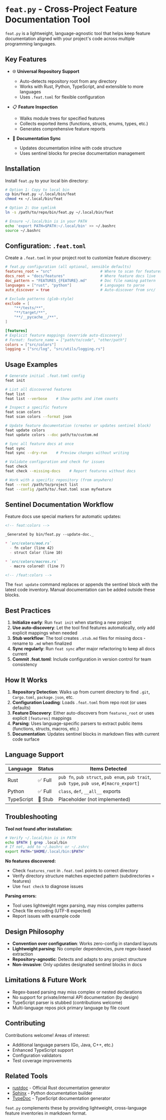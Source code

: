 # `feat.py` - Cross-Project Feature Documentation Tool

`feat.py` is a lightweight, language-agnostic tool that helps keep feature documentation aligned with your project's code across multiple programming languages.

## Key Features

- 🌐 **Universal Repository Support**
  - Auto-detects repository root from any directory
  - Works with Rust, Python, TypeScript, and extensible to more languages
  - Uses `.feat.toml` for flexible configuration

- 📋 **Feature Inspection**
  - Walks module trees for specified features
  - Collects exported items (functions, structs, enums, types, etc.)
  - Generates comprehensive feature reports

- 📝 **Documentation Sync**
  - Updates documentation inline with code structure
  - Uses sentinel blocks for precise documentation management

## Installation

Install `feat.py` to your local bin directory:

```bash
# Option 1: Copy to local bin
cp bin/feat.py ~/.local/bin/feat
chmod +x ~/.local/bin/feat

# Option 2: Use symlink
ln -s /path/to/repo/bin/feat.py ~/.local/bin/feat

# Ensure ~/.local/bin is in your PATH
echo 'export PATH=$PATH:~/.local/bin' >> ~/.bashrc
source ~/.bashrc
```

## Configuration: `.feat.toml`

Create a `.feat.toml` in your project root to customize feature discovery:

```toml
# feat.py configuration (all optional, sensible defaults)
features_root = "src"                      # Where to scan for features
docs_root = "docs/features"                # Where feature docs live
doc_pattern = "FEATURES_{FEATURE}.md"      # Doc file naming pattern
languages = ["rust", "python"]             # Languages to parse
auto_discover = true                       # Auto-discover from src/

# Exclude patterns (glob-style)
exclude = [
    "**/tests/**",
    "**/target/**",
    "**/__pycache__/**",
]

[features]
# Explicit feature mappings (override auto-discovery)
# Format: feature_name = ["path/to/code", "other/path"]
colors = ["src/colors"]
logging = ["src/log", "src/utils/logging.rs"]
```

## Usage Examples

```bash
# Generate initial .feat.toml config
feat init

# List all discovered features
feat list
feat list --verbose    # Show paths and item counts

# Inspect a specific feature
feat scan colors
feat scan colors --format json

# Update feature documentation (creates or updates sentinel block)
feat update colors
feat update colors --doc path/to/custom.md

# Sync all feature docs at once
feat sync
feat sync --dry-run    # Preview changes without writing

# Validate configuration and check for issues
feat check
feat check --missing-docs    # Report features without docs

# Work with a specific repository (from anywhere)
feat --root /path/to/project list
feat --config /path/to/.feat.toml scan myfeature
```

## Sentinel Documentation Workflow

Feature docs use special markers for automatic updates:

```markdown
<!-- feat:colors -->

_Generated by bin/feat.py --update-doc._

* `src/colors/mod.rs`
  - fn color (line 42)
  - struct Color (line 10)

* `src/colors/macros.rs`
  - macro colored! (line 7)

<!-- /feat:colors -->
```

The `feat update` command replaces or appends the sentinel block with the latest code inventory. Manual documentation can be added outside these blocks.

## Best Practices

1. **Initialize early**: Run `feat init` when starting a new project
2. **Use auto-discovery**: Let the tool find features automatically, only add explicit mappings when needed
3. **Stub workflow**: The tool creates `.stub.md` files for missing docs - rename to `.md` when finalized
4. **Sync regularly**: Run `feat sync` after major refactoring to keep all docs current
5. **Commit .feat.toml**: Include configuration in version control for team consistency

## How It Works

1. **Repository Detection**: Walks up from current directory to find `.git`, `Cargo.toml`, `package.json`, etc.
2. **Configuration Loading**: Loads `.feat.toml` from repo root (or uses defaults)
3. **Feature Discovery**: Either auto-discovers from `features_root` or uses explicit `[features]` mappings
4. **Parsing**: Uses language-specific parsers to extract public items (functions, structs, macros, etc.)
5. **Documentation**: Updates sentinel blocks in markdown files with current code surface

## Language Support

| Language   | Status | Items Detected |
|------------|--------|----------------|
| Rust       | ✅ Full | `pub fn`, `pub struct`, `pub enum`, `pub trait`, `pub type`, `pub use`, `#[macro_export]` |
| Python     | ✅ Full | `class`, `def`, `__all__` exports |
| TypeScript | 🚧 Stub | Placeholder (not implemented) |

## Troubleshooting

**Tool not found after installation:**
```bash
# Verify ~/.local/bin is in PATH
echo $PATH | grep .local/bin
# If not, add to ~/.bashrc or ~/.zshrc
export PATH="$HOME/.local/bin:$PATH"
```

**No features discovered:**
- Check `features_root` in `.feat.toml` points to correct directory
- Verify directory structure matches expected pattern (subdirectories = features)
- Use `feat check` to diagnose issues

**Parsing errors:**
- Tool uses lightweight regex parsing, may miss complex patterns
- Check file encoding (UTF-8 expected)
- Report issues with example code

## Design Philosophy

- **Convention over configuration**: Works zero-config in standard layouts
- **Lightweight parsing**: No compiler dependencies, pure regex-based extraction
- **Repository-agnostic**: Detects and adapts to any project structure
- **Non-invasive**: Only updates designated sentinel blocks in docs

## Limitations & Future Work

- Regex-based parsing may miss complex or nested declarations
- No support for private/internal API documentation (by design)
- TypeScript parser is stubbed (contributions welcome)
- Multi-language repos pick primary language by file count

## Contributing

Contributions welcome! Areas of interest:
- Additional language parsers (Go, Java, C++, etc.)
- Enhanced TypeScript support
- Configuration validators
- Test coverage improvements

## Related Tools

- [rustdoc](https://doc.rust-lang.org/rustdoc/) - Official Rust documentation generator
- [Sphinx](https://www.sphinx-doc.org/) - Python documentation builder
- [TypeDoc](https://typedoc.org/) - TypeScript documentation generator

`feat.py` complements these by providing lightweight, cross-language feature inventories in markdown format.